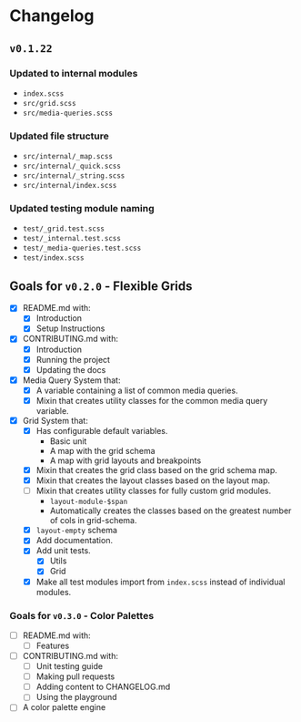 # Changelog

## `v0.1.22`

### Updated to internal modules
  - `index.scss`
  - `src/grid.scss`
  - `src/media-queries.scss`

### Updated file structure
  - `src/internal/_map.scss`
  - `src/internal/_quick.scss`
  - `src/internal/_string.scss`
  - `src/internal/index.scss`

### Updated testing module naming
  - `test/_grid.test.scss`
  - `test/_internal.test.scss`
  - `test/_media-queries.test.scss`
  - `test/index.scss`

## Goals for `v0.2.0` - Flexible Grids
  - [x] README.md with:
    - [x] Introduction
    - [x] Setup Instructions
  - [x] CONTRIBUTING.md with:
    - [x] Introduction
    - [x] Running the project
    - [x] Updating the docs
  - [x] Media Query System that:
    - [x] A variable containing a list of common media queries.
    - [x] Mixin that creates utility classes for the common media query variable.
  - [x] Grid System that:
    - [x] Has configurable default variables.
      - Basic unit
      - A map with the grid schema
      - A map with grid layouts and breakpoints
    - [x] Mixin that creates the grid class based on the grid schema map.
    - [x] Mixin that creates the layout classes based on the layout map.
    - [ ] Mixin that creates utility classes for fully custom grid modules.
      - `layout-module-$span`
      - Automatically creates the classes based on the greatest number of cols in grid-schema.
    - [x] `layout-empty` schema
    - [x] Add documentation.
    - [x] Add unit tests.
      - [x] Utils
      - [x] Grid
    - [x] Make all test modules import from `index.scss` instead of individual modules.

### Goals for `v0.3.0` - Color Palettes
  - [ ] README.md with:
    - [ ] Features
  - [ ] CONTRIBUTING.md with:
    - [ ] Unit testing guide
    - [ ] Making pull requests
    - [ ] Adding content to CHANGELOG.md
    - [ ] Using the playground
  - [ ] A color palette engine